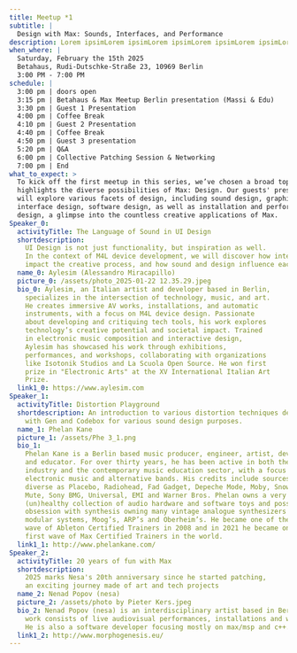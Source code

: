 ```yaml
---
title: Meetup *1
subtitle: |
  Design with Max: Sounds, Interfaces, and Performance
description: Lorem ipsimLorem ipsimLorem ipsimLorem ipsimLorem ipsimLorem ipsim
when_where: |
  Saturday, February the 15th 2025
  Betahaus, Rudi-Dutschke-Straße 23, 10969 Berlin
  3:00 PM - 7:00 PM
schedule: |
  3:00 pm | doors open
  3:15 pm | Betahaus & Max Meetup Berlin presentation (Massi & Edu)
  3:30 pm | Guest 1 Presentation
  4:00 pm | Coffee Break
  4:10 pm | Guest 2 Presentation
  4:40 pm | Coffee Break
  4:50 pm | Guest 3 presentation
  5:20 pm | Q&A
  6:00 pm | Collective Patching Session & Networking
  7:00 pm | End
what_to_expect: >
  To kick off the first meetup in this series, we’ve chosen a broad topic that
  highlights the diverse possibilities of Max: Design. Our guests' presentations
  will explore various facets of design, including sound design, graphic
  interface design, software design, as well as installation and performance
  design, a glimpse into the countless creative applications of Max.
Speaker_0:
  activityTitle: The Language of Sound in UI Design
  shortdescription:
    UI Design is not just functionality, but inspiration as well.
    In the context of M4L device development, we will discover how interfaces
    impact the creative process, and how sound and design influence each other.
  name_0: Aylesim (Alessandro Miracapillo)
  picture_0: /assets/photo_2025-01-22 12.35.29.jpeg
  bio_0: Aylesim, an Italian artist and developer based in Berlin,
    specializes in the intersection of technology, music, and art.
    He creates immersive AV works, installations, and automatic
    instruments, with a focus on M4L device design. Passionate
    about developing and critiquing tech tools, his work explores
    technology’s creative potential and societal impact. Trained
    in electronic music composition and interactive design,
    Aylesim has showcased his work through exhibitions,
    performances, and workshops, collaborating with organizations
    like Isotonik Studios and La Scuola Open Source. He won first
    prize in "Electronic Arts" at the XV International Italian Art
    Prize.
  link1_0: https://www.aylesim.com
Speaker_1:
  activityTitle: Distortion Playground
  shortdescription: An introduction to various distortion techniques developed
    with Gen and Codebox for various sound design purposes.
  name_1: Phelan Kane
  picture_1: /assets/Phe 3_1.png
  bio_1:
    Phelan Kane is a Berlin based music producer, engineer, artist, developer
    and educator. For over thirty years, he has been active in both the music
    industry and the contemporary music education sector, with a focus on
    electronic music and alternative bands. His credits include sources as
    diverse as Placebo, Radiohead, Fad Gadget, Depeche Mode, Moby, Snow Patrol,
    Mute, Sony BMG, Universal, EMI and Warner Bros. Phelan owns a very
    (un)healthy collection of audio hardware and software toys and possesses an
    obsession with synthesis owning many vintage analogue synthesizers such as
    modular systems, Moog’s, ARP’s and Oberheim’s. He became one of the first
    wave of Ableton Certified Trainers in 2008 and in 2021 he became one of the
    first wave of Max Certified Trainers in the world.
  link1_1: http://www.phelankane.com/
Speaker_2:
  activityTitle: 20 years of fun with Max
  shortdescription:
    2025 marks Nesa's 20th anniversary since he started patching,
    an exciting journey made of art and tech projects
  name_2: Nenad Popov (nesa)
  picture_2: /assets/photo by Pieter Kers.jpeg
  bio_2: Nenad Popov (nesa) is an interdisciplinary artist based in Berlin. His
    work consists of live audiovisual performances, installations and workshops.
    He is also a software developer focusing mostly on max/msp and c++.
  link1_2: http://www.morphogenesis.eu/
---
```


